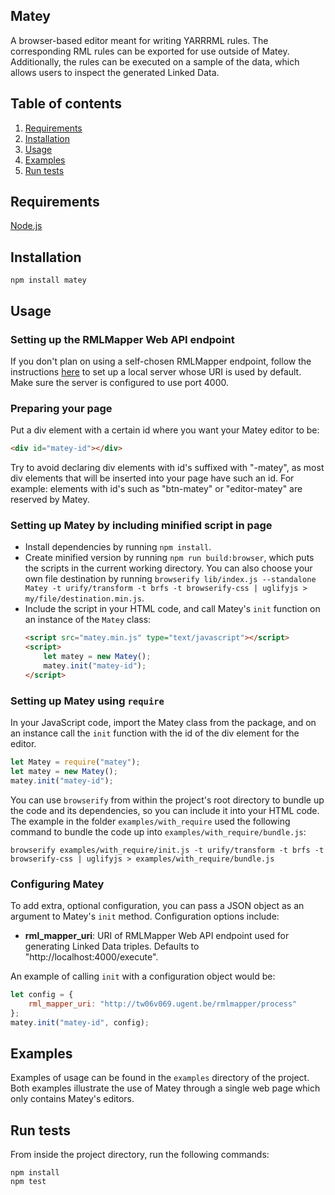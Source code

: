 ## Matey
A browser-based editor meant for writing YARRRML rules. The corresponding RML rules can be exported for use outside of Matey. Additionally, the rules can be executed on a sample of the data, which allows users to inspect the generated Linked Data.

## Table of contents
1. [Requirements](#requirements)
2. [Installation](#installation)
3. [Usage](#usage)
4. [Examples](#examples)
5. [Run tests](#run-tests)

## Requirements
[Node.js](https://nodejs.org/en/download/)

## Installation
```
npm install matey
```

## Usage

### Setting up the RMLMapper Web API endpoint
If you don't plan on using a self-chosen RMLMapper endpoint, follow the instructions [here](https://github.com/RMLio/rmlmapper-webapi-js) to set up a local server whose URI is used by default.  Make sure the server is configured to use port 4000.

### Preparing your page
Put a div element with a certain id where you want your Matey editor to be:
```html
<div id="matey-id"></div>
```
Try to avoid declaring div elements with id's suffixed with "-matey", as most div elements that will be inserted into your page have such an id. For example: elements with id's such as "btn-matey" or "editor-matey" are reserved by Matey.

### Setting up Matey by including minified script in page
- Install dependencies by running `npm install`.
- Create minified version by running `npm run build:browser`, which puts the scripts in the current working directory. You can also choose your own file destination by running `browserify lib/index.js --standalone Matey -t urify/transform -t brfs -t browserify-css | uglifyjs > my/file/destination.min.js`.
- Include the script in your HTML code, and call Matey's `init` function on an instance of the `Matey` class:
    ```html
    <script src="matey.min.js" type="text/javascript"></script>
    <script>
        let matey = new Matey();
        matey.init("matey-id");
    </script>
    ```
### Setting up Matey using `require`
In your JavaScript code, import the Matey class from the package, and on an instance call the `init` function with the id of the div element for the editor.
```javascript
let Matey = require("matey");
let matey = new Matey();
matey.init("matey-id");
```
You can use `browserify` from within the project's root directory to bundle up the code and its dependencies, so you can include it into your HTML code. The example in the folder `examples/with_require` used the following command to bundle the code up into `examples/with_require/bundle.js`:
```
browserify examples/with_require/init.js -t urify/transform -t brfs -t browserify-css | uglifyjs > examples/with_require/bundle.js
```

### Configuring Matey
To add extra, optional configuration, you can pass a JSON object as an argument to Matey's `init` method. Configuration options include:
* **rml\_mapper\_uri**: URI of RMLMapper Web API endpoint used for generating Linked Data triples. Defaults to "http://localhost:4000/execute".


An example of calling `init` with a configuration object would be:
```javascript
let config = {
    rml_mapper_uri: "http://tw06v069.ugent.be/rmlmapper/process"
};
matey.init("matey-id", config);
```
## Examples
Examples of usage can be found in the `examples` directory of the project. Both examples illustrate the use of Matey through a single web page which only contains Matey's editors.

## Run tests
From inside the project directory, run the following commands:
```
npm install
npm test
```
